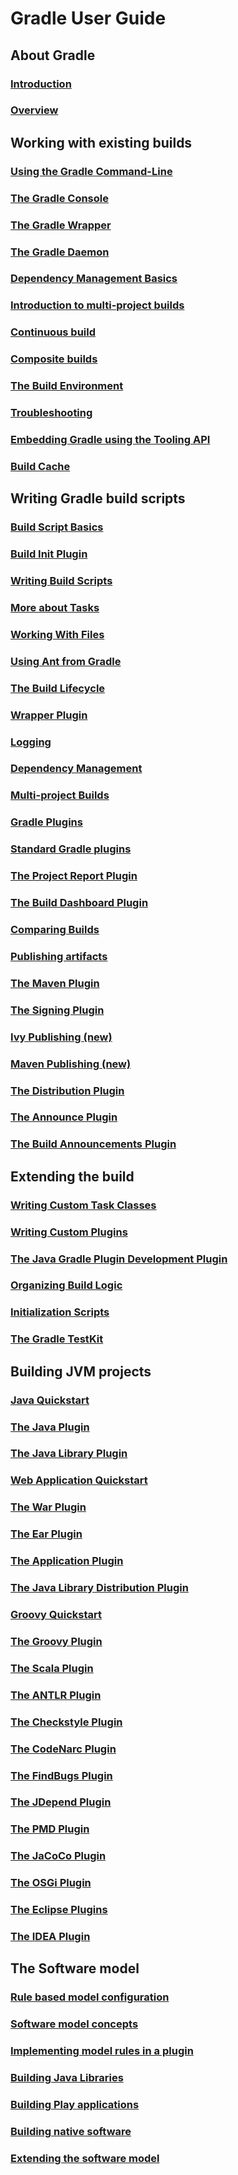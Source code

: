 # Gradle User Guide

## About Gradle

### [Introduction](about/INTRODUCTION.md)
### [Overview](about/OVERVIEW.md)

## Working with existing builds

### [Using the Gradle Command-Line](exist/gradlecmd/README.md)
### [The Gradle Console]()
### [The Gradle Wrapper]()
### [The Gradle Daemon]()
### [Dependency Management Basics]()
### [Introduction to multi-project builds]()
### [Continuous build]()
### [Composite builds]()
### [The Build Environment]()
### [Troubleshooting]()
### [Embedding Gradle using the Tooling API]()
### [Build Cache]()

## Writing Gradle build scripts

### [Build Script Basics]()
### [Build Init Plugin]()
### [Writing Build Scripts]()
### [More about Tasks]()
### [Working With Files]()
### [Using Ant from Gradle]()
### [The Build Lifecycle]()
### [Wrapper Plugin]()
### [Logging]()
### [Dependency Management]()
### [Multi-project Builds]()
### [Gradle Plugins]()
### [Standard Gradle plugins]()
### [The Project Report Plugin]()
### [The Build Dashboard Plugin]()
### [Comparing Builds]()
### [Publishing artifacts]()
### [The Maven Plugin]()
### [The Signing Plugin]()
### [Ivy Publishing (new)]()
### [Maven Publishing (new)]()
### [The Distribution Plugin]()
### [The Announce Plugin]()
### [The Build Announcements Plugin]()

## Extending the build

### [Writing Custom Task Classes]()
### [Writing Custom Plugins]()
### [The Java Gradle Plugin Development Plugin]()
### [Organizing Build Logic]()
### [Initialization Scripts]()
### [The Gradle TestKit]()

## Building JVM projects

### [Java Quickstart]()
### [The Java Plugin]()
### [The Java Library Plugin]()
### [Web Application Quickstart]()
### [The War Plugin]()
### [The Ear Plugin]()
### [The Application Plugin]()
### [The Java Library Distribution Plugin]()
### [Groovy Quickstart]()
### [The Groovy Plugin]()
### [The Scala Plugin]()
### [The ANTLR Plugin]()
### [The Checkstyle Plugin]()
### [The CodeNarc Plugin]()
### [The FindBugs Plugin]()
### [The JDepend Plugin]()
### [The PMD Plugin]()
### [The JaCoCo Plugin]()
### [The OSGi Plugin]()
### [The Eclipse Plugins]()
### [The IDEA Plugin]()

## The Software model

### [Rule based model configuration]()
### [Software model concepts]()
### [Implementing model rules in a plugin]()
### [Building Java Libraries]()
### [Building Play applications]()
### [Building native software]()
### [Extending the software model]()
